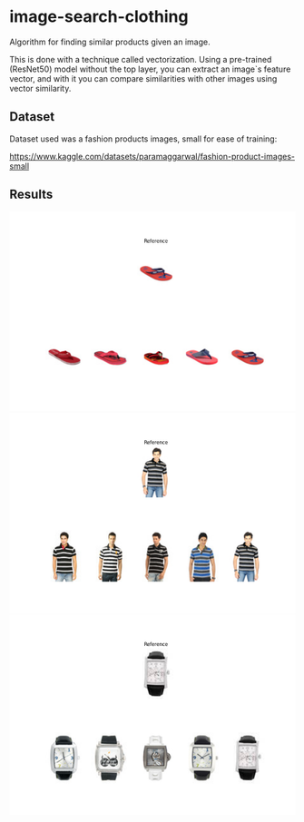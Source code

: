 # image-search-clothing
Algorithm for finding similar products given an image.

This is done with a technique called vectorization. Using a pre-trained (ResNet50) model without the top layer, you can extract an image`s feature vector, and with it you can compare similarities with other images using vector similarity.

## Dataset
Dataset used was a fashion products images, small for ease of training:

https://www.kaggle.com/datasets/paramaggarwal/fashion-product-images-small

## Results
![fig1](/results/fig1.png)
![fig2](/results/fig2.png)
![fig3](/results/fig3.png)
